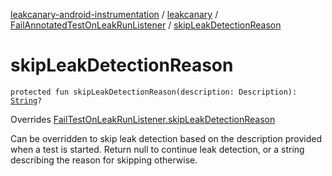 [leakcanary-android-instrumentation](../../index.md) / [leakcanary](../index.md) / [FailAnnotatedTestOnLeakRunListener](index.md) / [skipLeakDetectionReason](./skip-leak-detection-reason.md)

# skipLeakDetectionReason

`protected fun skipLeakDetectionReason(description: Description): `[`String`](https://kotlinlang.org/api/latest/jvm/stdlib/kotlin/-string/index.html)`?`

Overrides [FailTestOnLeakRunListener.skipLeakDetectionReason](../-fail-test-on-leak-run-listener/skip-leak-detection-reason.md)

Can be overridden to skip leak detection based on the description provided when a test
is started. Return null to continue leak detection, or a string describing the reason for
skipping otherwise.

